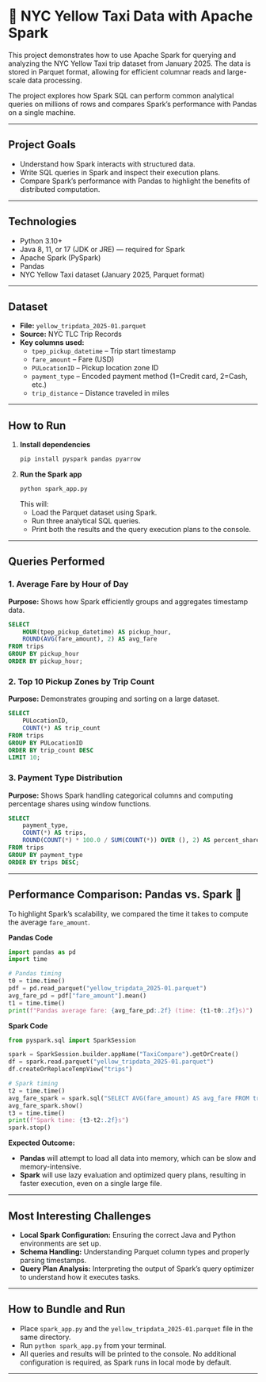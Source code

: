# 🚕 NYC Yellow Taxi Data with Apache Spark

This project demonstrates how to use Apache Spark for querying and analyzing the NYC Yellow Taxi trip dataset from January 2025. The data is stored in Parquet format, allowing for efficient columnar reads and large-scale data processing.

The project explores how Spark SQL can perform common analytical queries on millions of rows and compares Spark’s performance with Pandas on a single machine.

-----

##  Project Goals

  * Understand how Spark interacts with structured data.
  * Write SQL queries in Spark and inspect their execution plans.
  * Compare Spark’s performance with Pandas to highlight the benefits of distributed computation.

-----

##  Technologies

  * Python 3.10+
  * Java 8, 11, or 17 (JDK or JRE) — required for Spark
  * Apache Spark (PySpark)
  * Pandas
  * NYC Yellow Taxi dataset (January 2025, Parquet format)

-----

## Dataset

  * **File:** `yellow_tripdata_2025-01.parquet`
  * **Source:** NYC TLC Trip Records
  * **Key columns used:**
      * `tpep_pickup_datetime` – Trip start timestamp
      * `fare_amount` – Fare (USD)
      * `PULocationID` – Pickup location zone ID
      * `payment_type` – Encoded payment method (1=Credit card, 2=Cash, etc.)
      * `trip_distance` – Distance traveled in miles

-----

## How to Run

1.  **Install dependencies**
    ```bash
    pip install pyspark pandas pyarrow
    ```
2.  **Run the Spark app**
    ```bash
    python spark_app.py
    ```
    This will:
      * Load the Parquet dataset using Spark.
      * Run three analytical SQL queries.
      * Print both the results and the query execution plans to the console.

-----

## Queries Performed

### 1. Average Fare by Hour of Day

**Purpose:** Shows how Spark efficiently groups and aggregates timestamp data.

```sql
SELECT
    HOUR(tpep_pickup_datetime) AS pickup_hour,
    ROUND(AVG(fare_amount), 2) AS avg_fare
FROM trips
GROUP BY pickup_hour
ORDER BY pickup_hour;
```

### 2. Top 10 Pickup Zones by Trip Count

**Purpose:** Demonstrates grouping and sorting on a large dataset.

```sql
SELECT
    PULocationID,
    COUNT(*) AS trip_count
FROM trips
GROUP BY PULocationID
ORDER BY trip_count DESC
LIMIT 10;
```

### 3. Payment Type Distribution

**Purpose:** Shows Spark handling categorical columns and computing percentage shares using window functions.

```sql
SELECT
    payment_type,
    COUNT(*) AS trips,
    ROUND(COUNT(*) * 100.0 / SUM(COUNT(*)) OVER (), 2) AS percent_share
FROM trips
GROUP BY payment_type
ORDER BY trips DESC;
```

-----

## Performance Comparison: Pandas vs. Spark 🚀

To highlight Spark’s scalability, we compared the time it takes to compute the average `fare_amount`.

**Pandas Code**

```python
import pandas as pd
import time

# Pandas timing
t0 = time.time()
pdf = pd.read_parquet("yellow_tripdata_2025-01.parquet")
avg_fare_pd = pdf["fare_amount"].mean()
t1 = time.time()
print(f"Pandas average fare: {avg_fare_pd:.2f} (time: {t1-t0:.2f}s)")
```

**Spark Code**

```python
from pyspark.sql import SparkSession

spark = SparkSession.builder.appName("TaxiCompare").getOrCreate()
df = spark.read.parquet("yellow_tripdata_2025-01.parquet")
df.createOrReplaceTempView("trips")

# Spark timing
t2 = time.time()
avg_fare_spark = spark.sql("SELECT AVG(fare_amount) AS avg_fare FROM trips")
avg_fare_spark.show()
t3 = time.time()
print(f"Spark time: {t3-t2:.2f}s")
spark.stop()
```

**Expected Outcome:**

  * **Pandas** will attempt to load all data into memory, which can be slow and memory-intensive.
  * **Spark** will use lazy evaluation and optimized query plans, resulting in faster execution, even on a single large file.

-----

## Most Interesting Challenges

  * **Local Spark Configuration:** Ensuring the correct Java and Python environments are set up.
  * **Schema Handling:** Understanding Parquet column types and properly parsing timestamps.
  * **Query Plan Analysis:** Interpreting the output of Spark’s query optimizer to understand how it executes tasks.

-----

## How to Bundle and Run

  * Place `spark_app.py` and the `yellow_tripdata_2025-01.parquet` file in the same directory.
  * Run `python spark_app.py` from your terminal.
  * All queries and results will be printed to the console. No additional configuration is required, as Spark runs in local mode by default.

-----
